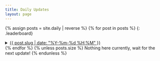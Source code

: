 ```yaml
---
title: Daily Updates
layout: page
---
```


{% assign posts = site.daily | reverse %}
{% for post in posts %}
{: .leaderboard}
<details>
  <summary>
    <a href="{{ post.url | relative_url }}">{{ post.slug | date: "%Y-%m-%d %H:%M" }}</a>
  </summary>
  {{ post.excerpt }}
  <a href="{{ post.url | relative_url }}">See more</a>
</details>
{% endfor %}
{% unless posts.size %}
Nothing here currently, wait for the next update!
{% endunless %}
